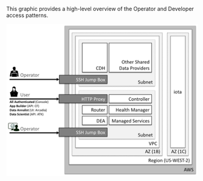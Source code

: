 This graphic provides a high-level overview of the Operator and Developer access patterns.


![](img/access-patterns.png)

